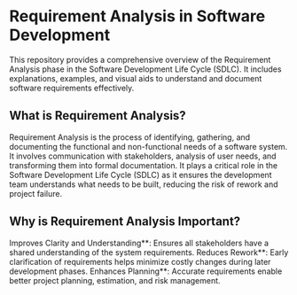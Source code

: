 # Requirement Analysis in Software Development
This repository provides a comprehensive overview of the Requirement Analysis phase in the Software Development Life Cycle (SDLC). It includes explanations, examples, and visual aids to understand and document software requirements effectively.
## What is Requirement Analysis?
Requirement Analysis is the process of identifying, gathering, and documenting the functional and non-functional needs of a software system. It involves communication with stakeholders, analysis of user needs, and transforming them into formal documentation.
It plays a critical role in the Software Development Life Cycle (SDLC) as it ensures the development team understands what needs to be built, reducing the risk of rework and project failure.
## Why is Requirement Analysis Important?
Improves Clarity and Understanding**: Ensures all stakeholders have a shared understanding of the system requirements.
Reduces Rework**: Early clarification of requirements helps minimize costly changes during later development phases.
Enhances Planning**: Accurate requirements enable better project planning, estimation, and risk management.
